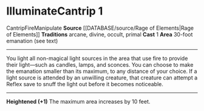 ﻿---
actions: '[one-action]'
area: 30-foot emanation (see text)
element: Fire
heighten: '+1'
heighten_level: 1, 2, 3, 4, 5, 6, 7, 8, 9, 10
id: '1359'
level: '1'
name: Illuminate
rarity: Common
source: '[[DATABASE/source/Rage of Elements|Rage of Elements]]'
tradition:
- Arcane
- Divine
- Occult
- Primal
trait:
- '[[DATABASE/trait/Cantrip|Cantrip]]'
- '[[DATABASE/trait/Fire|Fire]]'
- '[[DATABASE/trait/Manipulate|Manipulate]]'
type: Cantrip

---
# Illuminate<span class="item-type">Cantrip 1</span>

<span class="item-trait">Cantrip</span><span class="item-trait">Fire</span><span class="item-trait">Manipulate</span>
**Source** [[DATABASE/source/Rage of Elements|Rage of Elements]]
**Traditions** arcane, divine, occult, primal
**Cast** <span class="action-icon">1</span> 
**Area** 30-foot emanation (see text)

---
You light all non-magical light sources in the area that use fire to provide their light—such as candles, lamps, and sconces. You can choose to make the emanation smaller than its maximum, to any distance of your choice. If a light source is attended by an unwilling creature, that creature can attempt a Reflex save to snuff the light out before it becomes noticeable.

---
**Heightened (+1)** The maximum area increases by 10 feet.